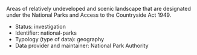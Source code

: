 Areas of relatively undeveloped and scenic landscape that are designated under the National Parks and Access to the Countryside Act 1949.

* Status: investigation
* Identifier: national-parks
* Typology (type of data): geography
* Data provider and maintainer: National Park Authority

